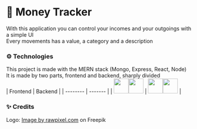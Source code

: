 # 💸 Money Tracker
With this application you can control your incomes and your outgoings with a simple UI <br/>
Every movements has a value, a category and a description

### ⚙️ Technologies
This project is made with the MERN stack (Mongo, Express, React, Node) <br/>
It is made by two parts, frontend and backend, sharply divided <br/>
| Frontend | Backend |
| -------- | ------- |
| <img src="https://upload.wikimedia.org/wikipedia/commons/thumb/a/a7/React-icon.svg/1200px-React-icon.svg.png" height=40><img src="https://upload.wikimedia.org/wikipedia/commons/thumb/b/b2/Bootstrap_logo.svg/120px-Bootstrap_logo.svg.png" height=40> | <img src="https://miro.medium.com/max/800/1*bc9pmTiyKR0WNPka2w3e0Q.png" height=40><img src="https://miro.medium.com/max/512/1*doAg1_fMQKWFoub-6gwUiQ.png" height=40> |

### ✨ Credits
Logo: <a href="https://www.freepik.com/free-vector/dollar_2900482.htm#query=coin&position=1&from_view=keyword">Image by rawpixel.com</a> on Freepik
